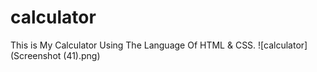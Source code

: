 # calculator
This is My Calculator Using The Language Of HTML & CSS.
![calculator](Screenshot (41).png)